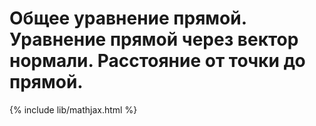 # Общее уравнение прямой. Уравнение прямой через вектор нормали. Расстояние от точки до прямой.

{% include lib/mathjax.html %}